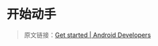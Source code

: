 # 开始动手
> 原文链接：[Get started  |  Android Developers](https://developer.android.google.cn/topic/libraries/data-binding/start)


